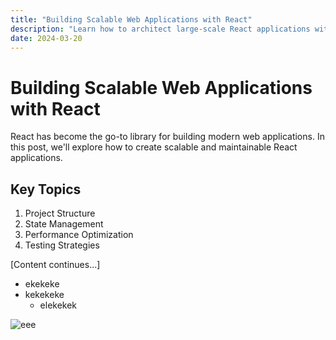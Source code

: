 ```yaml
---
title: "Building Scalable Web Applications with React"
description: "Learn how to architect large-scale React applications with best practices and proven patterns."
date: 2024-03-20
---
```


# Building Scalable Web Applications with React

React has become the go-to library for building modern web applications. In this post, we'll explore how to create scalable and maintainable React applications.

## Key Topics

1. Project Structure
2. State Management
3. Performance Optimization
4. Testing Strategies

[Content continues...]

- ekekeke
- kekekeke
    - elekekek

![eee](mas.to/explore)